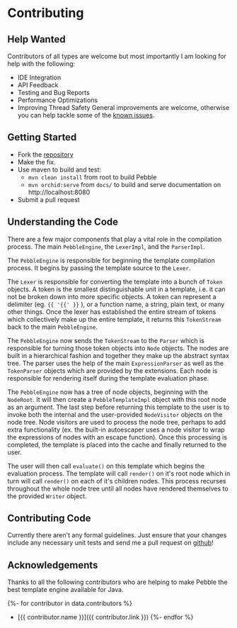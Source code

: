---
---

# Contributing

## Help Wanted
Contributors of all types are welcome but most importantly I am looking for help with the following:

- IDE Integration
- API Feedback
- Testing and Bug Reports
- Performance Optimizations
- Improving Thread Safety
General improvements are welcome, otherwise you can help tackle some of the [known issues](https://github.com/PebbleTemplates/pebble/issues?q=is%3Aissue+is%3Aopen+sort%3Aupdated-desc).

## Getting Started
- Fork the [repository](https://github.com/PebbleTemplates/pebble)
- Make the fix.
- Use maven to build and test:
    - `mvn clean install` from root to build Pebble
    - `mvn orchid:serve` from `docs/` to build and serve documentation on http://localhost:8080
- Submit a pull request

## Understanding the Code
There are a few major components that play a vital role in the compilation process. The main
`PebbleEngine`, the `LexerImpl`, and the `ParserImpl`.

The `PebbleEngine` is responsible for beginning the template compilation process. It begins by passing
the template source to the `Lexer`.

The `Lexer` is responsible for converting the template into a bunch of `Token` objects. A token is the smallest
distinguishable unit in a template, i.e. it can not be broken down into more specific objects. A token can
represent a delimiter (eg. `{{ '{{' }}` ), or a function name, a string, plain text, or many other things. Once the
lexer has established the entire stream of tokens which collectively make up the entire template, it returns
this `TokenStream` back to the main `PebbleEngine`.

The `PebbleEngine` now sends the `TokenStream` to the `Parser` which is responsible for turning those token objects
into `Node` objects. The nodes are built in a hierarchical fashion and together they make up the abstract
syntax tree. The parser uses the help of the main `ExpressionParser` as well as the `TokenParser` objects which
are provided by the	extensions. Each node is responsible for rendering itself during the template
evaluation phase.

The `PebbleEngine` now has a tree of node objects, beginning with the `NodeRoot`. It will then create a
`PebbleTemplateImpl` object with this root node as an argument. The last step before returning this template
to the user is to invoke both the internal and the user-provided `NodeVisitor` objects on the node tree.
Node visitors are used to process the node tree, perhaps to add extra functionality (ex. the built-in
autoescaper uses a node visitor to wrap the expressions of nodes with an escape function). Once this
processing is completed, the template is placed into the cache and finally returned to the user.

The user will then call `evaluate()` on this template which begins the evaluation process. The template
will call `render()` on it's root node which in turn will call `render()` on each of it's children nodes.
This process recurses throughout the whole node tree until all nodes have rendered themselves to the
provided `Writer` object.

## Contributing Code
Currently there aren't any formal guidelines. Just ensure that your changes include any
necessary unit tests and send me a pull request on [github](https://github.com/PebbleTemplates/pebble)!

## Acknowledgements
Thanks to all the following contributors who are helping to make Pebble the best template engine available for Java. 

{%- for contributor in data.contributors %}
* [{{ contributor.name }}]({{ contributor.link }})
{%- endfor %}
